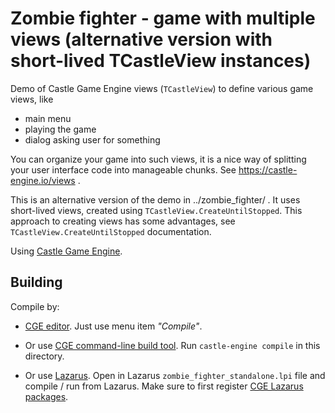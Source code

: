 # Zombie fighter - game with multiple views (alternative version with short-lived TCastleView instances)

Demo of Castle Game Engine views (`TCastleView`) to define various game views, like

- main menu
- playing the game
- dialog asking user for something

You can organize your game into such views, it is a nice way of splitting your user interface code into manageable chunks. See https://castle-engine.io/views .

This is an alternative version of the demo in ../zombie_fighter/ . It uses short-lived views, created using `TCastleView.CreateUntilStopped`. This approach to creating views has some advantages, see `TCastleView.CreateUntilStopped` documentation.

Using [Castle Game Engine](https://castle-engine.io/).

## Building

Compile by:

- [CGE editor](https://castle-engine.io/manual_editor.php). Just use menu item _"Compile"_.

- Or use [CGE command-line build tool](https://castle-engine.io/build_tool). Run `castle-engine compile` in this directory.

- Or use [Lazarus](https://www.lazarus-ide.org/). Open in Lazarus `zombie_fighter_standalone.lpi` file and compile / run from Lazarus. Make sure to first register [CGE Lazarus packages](https://castle-engine.io/lazarus).
